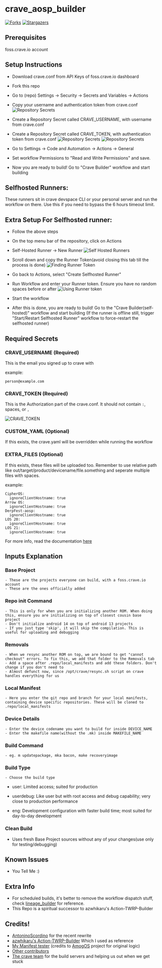 # crave_aosp_builder

[![Forks][forks-shield]][forks-url]
[![Stargazers][stars-shield]][stars-url]

<!-- MARKDOWN LINKS & IMAGES -->
<!-- https://www.markdownguide.org/basic-syntax/#reference-style-links -->
[forks-shield]: https://img.shields.io/github/forks/sounddrill31/crave_aosp_builder?style=for-the-badge
[forks-url]: https://github.com/sounddrill31/crave_aosp_builder/network/members
[stars-shield]: https://img.shields.io/github/stars/sounddrill31/crave_aosp_builder.svg?style=for-the-badge
[stars-url]: https://github.com/sounddrill31/crave_aosp_builder/stargazers

## Prerequisites 
foss.crave.io account

## Setup Instructions
- Download crave.conf from API Keys of foss.crave.io dashboard
- Fork this repo
- Go to (repo) Settings -> Security -> Secrets and Variables -> Actions
- Copy your username and authentication token from crave.conf
![Repository Secrets](assets/cravetoken.png)

- Create a Repository Secret called CRAVE_USERNAME, with username from crave.conf
- Create a Repository Secret called CRAVE_TOKEN, with authentication token from crave.conf
![Repository Secrets](assets/secrets.png)
![Repository Secrets](assets/secrets2.png)

- Go to Settings -> Code and Automation -> Actions -> General
- Set workflow Permissions to "Read and Write Permissions" and save.
- Now you are ready to build! Go to "Crave Builder" workflow and start building
## Selfhosted Runners:
These runners sit in crave devspace CLI or your personal server and run the workflow on there. Use this if you need to bypass the 6 hours timeout limit.

## Extra Setup For Selfhosted runner:
- Follow the above steps
- On the top menu bar of the repository, click on Actions
- Self-Hosted Runner -> New Runner
![Self Hosted Runners](assets/runners.png)
- Scroll down and copy the Runner Token(avoid closing this tab till the process is done)
![Finding Runner Token](assets/token-1.png)

- Go back to Actions, select "Create Selfhosted Runner"
- Run Workflow and enter your Runner token.
Ensure you have no random spaces before or after
![Using Runner token](assets/token-2.png)

- Start the workflow
- After this is done, you are ready to build! Go to the "Crave Builder(self-hosted)" workflow and start building
(If the runner is offline still, trigger "Start/Restart Selfhosted Runner" workflow to force-restart the selfhosted runner)

## Required Secrets
### CRAVE_USERNAME (Required)
This is the email you signed up to crave with 

example: 
```
person@example.com
```
### CRAVE_TOKEN (Required)
This is the Authorization part of the crave.conf. It should not contain `:`, spaces, or `,`

![CRAVE_TOKEN](assets/cravetoken.png)
### CUSTOM_YAML (Optional)
If this exists, the crave.yaml will be overridden while running the workflow
### EXTRA_FILES (Optional)
If this exists, these files will be uploaded too. Remember to use relative path like out/target/product/devicename/file.something and seperate multiple files with spaces.

example:
```
CipherOS:
  ignoreClientHostname: true
Arrow OS:
  ignoreClientHostname: true
DerpFest-aosp:
  ignoreClientHostname: true
LOS 20:
  ignoreClientHostname: true
LOS 21:
  ignoreClientHostname: true
```
For more info, read the documentation [here](https://foss.crave.io/docs/crave-usage/#location-of-the-craveyaml-file)
## Inputs Explanation
### Base Project
    - These are the projects everyone can build, with a foss.crave.io account
    - These are the ones officially added
### Repo init Command
    - This is only for when you are initializing another ROM. When doing this, ensure you are initializing on top of closest cousin base project
    - Don't initialize android 14 on top of android 13 projects
    - If you just type 'skip', it will skip the compilation. This is useful for uploading and debugging
### Removals
    - When we resync another ROM on top, we are bound to get "cannot checkout" errors. To fix this, we add that folder to the Removals tab
    - Add a space after .repo/local_manifests and add these folders. Don't change if you don't need to
    - Almost defunct now, since /opt/crave/resync.sh script on crave handles everything for us
### Local Manifest
    - Here you enter the git repo and branch for your local manifests, containing device specific repositories. These will be cloned to .repo/local_manifests
### Device Details
    - Enter the device codename you want to build for inside DEVICE_NAME
    - Enter the makefile name(without the .mk) inside MAKEFILE_NAME
### Build Command
    - eg. m updatepackage, mka bacon, make recoveryimage
### Build Type
    - Choose the build type
- user:  Limited access; suited for production

- userdebug:  Like user but with root access and debug capability; very close to production performance

- eng:  Development configuration with faster build time; most suited for day-to-day development
### Clean Build
  - Uses fresh Base Project sources without any of your changes(use only for testing/debugging)

## Known Issues
  - You Tell Me :)
## Extra Info
  - For scheduled builds, it's better to remove the workflow dispatch stuff, check [lineage_builder](https://github.com/a57y17lte-dev/lineage_builder) for reference.
  - This Repo is a spiritual successor to azwhikaru's Action-TWRP-Builder
## Credits!
  - [AntoninoScordino](https://github.com/AntoninoScordino) for the recent rewrite
  - [azwhikaru's Action-TWRP-Builder](https://github.com/azwhikaru/Action-TWRP-Builder) Which I used as reference
  - [My Manifest tester](https://github.com/sounddrill31/Manifest_Tester) (credits to [AmogOS](https://github.com/AmogOS-Rom) project for original logic)
  - [Other contributors](https://github.com/sounddrill31/crave_aosp_builder/graphs/contributors)
  - [The crave team](https://github.com/accupara) for the build servers and helping us out when we get stuck
